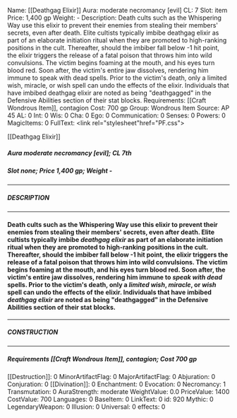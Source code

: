 Name: [[Deathgag Elixir]]
Aura: moderate necromancy [evil]
CL: 7
Slot: item
Price: 1,400 gp
Weight: -
Description: Death cults such as the Whispering Way use this elixir to prevent their enemies from stealing their members' secrets, even after death. Elite cultists typically imbibe deathgag elixir as part of an elaborate initiation ritual when they are promoted to high-ranking positions in the cult. Thereafter, should the imbiber fall below -1 hit point, the elixir triggers the release of a fatal poison that throws him into wild convulsions. The victim begins foaming at the mouth, and his eyes turn blood red. Soon after, the victim's entire jaw dissolves, rendering him immune to speak with dead spells. Prior to the victim's death, only a limited wish, miracle, or wish spell can undo the effects of the elixir. Individuals that have imbibed deathgag elixir are noted as being "deathgagged" in the Defensive Abilities section of their stat blocks.
Requirements: [[Craft Wondrous Item]], contagion
Cost: 700 gp
Group: Wondrous Item
Source: AP 45
AL: 0
Int: 0
Wis: 0
Cha: 0
Ego: 0
Communication: 0
Senses: 0
Powers: 0
MagicItems: 0
FullText: <link rel="stylesheet"href="PF.css"><div class="heading"><p class="alignleft">[[Deathgag Elixir]]</p><div style="clear: both;"></div></div><div><h5><b>Aura </b>moderate necromancy [evil]; <b>CL </b>7th</h5><h5><b>Slot </b>none; <b>Price </b>1,400 gp; <b>Weight </b>-</h5></div><hr/><div><h5><b>DESCRIPTION</b></h5></div><hr/><div><h4><p>Death cults such as the Whispering Way use this elixir to prevent their enemies from stealing their members' secrets, even after death. Elite cultists typically imbibe <i>deathgag elixir</i> as part of an elaborate initiation ritual when they are promoted to high-ranking positions in the cult. Thereafter, should the imbiber fall below -1 hit point, the elixir triggers the release of a fatal poison that throws him into wild convulsions. The victim begins foaming at the mouth, and his eyes turn blood red. Soon after, the victim's entire jaw dissolves, rendering him immune to <i>speak with dead</i> spells. Prior to the victim's death, only a <i>limited <i>wish</i></i>, <i>miracle</i>, or <i>wish</i> spell can undo the effects of the elixir. Individuals that have imbibed <i>deathgag elixir</i> are noted as being "deathgagged" in the Defensive Abilities section of their stat blocks.</p></h4></div><hr/><div><h5><b>CONSTRUCTION</b></h5></div><hr/><div><h5><b>Requirements </b>[[Craft Wondrous Item]], <i>contagion</i>; <b>Cost </b>700 gp</h5></div>
[[Destruction]]: 0
MinorArtifactFlag: 0
MajorArtifactFlag: 0
Abjuration: 0
Conjuration: 0
[[Divination]]: 0
Enchantment: 0
Evocation: 0
Necromancy: 1
Transmutation: 0
AuraStrength: moderate
WeightValue: 0.0
PriceValue: 1400
CostValue: 700
Languages: 0
BaseItem: 0
LinkText: 0
id: 920
Mythic: 0
LegendaryWeapon: 0
Illusion: 0
Universal: 0
effects: 0
